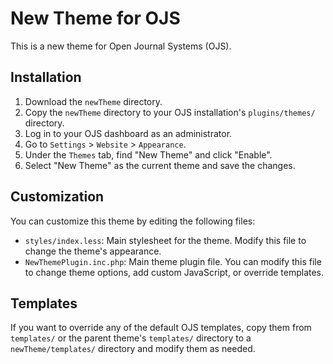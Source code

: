 # New Theme for OJS

This is a new theme for Open Journal Systems (OJS).

## Installation

1.  Download the `newTheme` directory.
2.  Copy the `newTheme` directory to your OJS installation's `plugins/themes/` directory.
3.  Log in to your OJS dashboard as an administrator.
4.  Go to `Settings` > `Website` > `Appearance`.
5.  Under the `Themes` tab, find "New Theme" and click "Enable".
6.  Select "New Theme" as the current theme and save the changes.

## Customization

You can customize this theme by editing the following files:

*   `styles/index.less`: Main stylesheet for the theme. Modify this file to change the theme's appearance.
*   `NewThemePlugin.inc.php`: Main theme plugin file. You can modify this file to change theme options, add custom JavaScript, or override templates.

## Templates

If you want to override any of the default OJS templates, copy them from `templates/` or the parent theme's `templates/` directory to a `newTheme/templates/` directory and modify them as needed.

